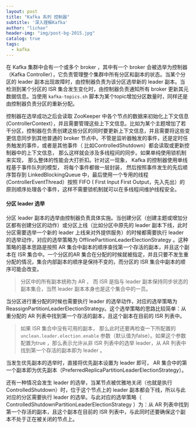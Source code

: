 ```yaml
---
layout: post
title: "Kafka 系列 控制器"
subtitle: '深入理解Kafka'
author: "lichao"
header-img: "img/post-bg-2015.jpg"
catalog: true
tags:
  - kafka
---
```


在 Kafka 集群中会有一个或多个 broker ，其中有一个 broker 会被选举为控制器（Kafka Controller），它负责管理整个集群中所有分区和副本的状态。当某个分区的 leader 副本出现故障时，由控制器负责为该分区选举新的 leader 副本。当检测到某个分区的 ISR 集合发生变化时，由控制器负责通知所有 broker 更新其元数据信息。当使用 ```kafka-topics.sh``` 脚本为某个topic增加分区数量时，同样还是由控制器负责分区的重新分配。

控制器在选举成功之后会读取 ZooKeeper 中各个节点的数据来初始化上下文信息(ControllerContext），并且需要管理这些上下文信息。比如为某个主题增加了若干分区，控制器在负责创建这些分区的同时要更新上下文信息，并且需要将这些变更信息同步到其他普通的 broker 节点中。不管是监听器触发的事件，还是定时任务触发的事件，或者是其他事件（ 比如ControlledShutdown）都会读取或更新控制器中的上下文信息， 那么这样就会涉及多线程间的同步。如果单纯使用锁机制来实现， 那么整体的性能会大打折扣。针对这一现象， Kafka 的控制器使用单线程基于事件队列的模型， 将每个事件都做一层封装， 然后按照事件发生的先后顺序暂存到 LinkedBlockingQueue 中，最后使用一个专用的线程(ControllerEventThread）按照 FIFO ( First Input First Output，先入先出）的原则顺序处理各个事件，这样不需要锁机制就可以在多线程间维护线程安全。

#### 分区 leader 选举

分区 leader 副本的选举由控制器负责具体实施。当创建分区（创建主题或增加分区都有创建分区的动作）或分区上线（比如分区中原先的 leader 副本下线，此时分区需要选举一个新的 leader 上线来对外提供服务）的时候都需要执行 leader 的选举动作，对应的选举策略为 OfflinePartitionLeaderElectionStrategy 。这种策略的基本思路是按照 AR 集合中副本的顺序查找第一个存活的副本，并且这个副本在 ISR 集合中。一个分区的AR 集合在分配的时候就被指定，并且只要不发生重分配的情况，集合内部副本的顺序是保持不变的，而分区的 ISR 集合中副本的顺序可能会改变。

> 分区中的所有副本统称为 AR ， 而 ISR 是指与 leader 副本保持同步状态的副本集合，当然 leader 副本本身也是这个集合中的一员。

当分区进行重分配的时候也需要执行 leader 的选举动作，对应的选举策略为 ReassignPartitionLeaderElectionStrategy。这个选举策略的思路比较简单：从重分配的 AR 列表中找到第一个存活的副本，且这个副本在目前的 ISR 列表中。

> 如果 ISR 集合中没有可用的副本， 那么此时还要再检查一下所配置的 ```unclean.leader.election.enable``` 参数（默认值为false）。如果这个参数配置为true ，那么表示允许从非 ISR 列表中的选举 leader，从 AR 列表中找到第一个存活的副本即为 leader 。

当发生优先副本的选举时，直接将优先副本设置为 leader 即可， AR 集合中的第一个副本即为优先副本（PreferredReplicaPartitionLeaderElectionStrategy）。

还有一种情况会发生 leader 的选举，当某节点被优雅地关闭（也就是执行 ControlledShutdown）时，位于这个节点上的 leader 副本都会下线，所以与此对应的分区需要执行 leader 的选举。与此对应的选举策略（ ControlledShutdownPartitionLeaderElectionStrategy ）为：从 AR 列表中找到第一个存活的副本，且这个副本在目前的 ISR 列表中，与此同时还要确保这个副本不处于正在被关闭的节点上。
